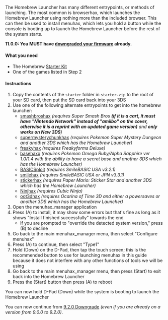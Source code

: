 The Homebrew Launcher has many different entrypoints, or methods of launching. The most common is browserhax, which launches the Homebrew Launcher using nothing more than the included browser. This can then be used to install menuhax, which lets you hold a button while the console is booting up to launch the Homebrew Launcher before the rest of the system starts.

**11.0.0: You MUST have [downgraded your firmware](Firmware-Downgrade) already.**

#### What you need

+ The Homebrew [Starter Kit](http://smealum.github.io/ninjhax2/starter.zip)
+ One of the games listed in Step 2

#### Instructions

1. Copy the contents of the `starter` folder in `starter.zip` to the root of your SD card, then put the SD card back into your 3DS
2. Use one of the following alternate entrypoints to get into the homebrew launcher:
    + [smashbroshax](https://gbatemp.net/threads/397194/) *(requires Super Smash Bros __(if it is a cart, it must have "Nintendo Network" instead of "amiibo" on the cover, otherwise it is a reprint with an updated game version)__ and __only works on New 3DS__)*
    + [supermysterychunkhax](https://smd.salthax.org/) *(requires Pokemon Super Mystery Dungeon and another 3DS which has the Homebrew Launcher)*
    + [freakyhax](http://plutooo.github.io/freakyhax/) *(requires Freakyforms Deluxe)*
    + [basehaxx](http://mrnbayoh.github.io/basehaxx/) *(requires Pokemon Omega Ruby/Alpha Sapphire ver 1.0/1.4 with the ability to have a secret base and another 3DS which has the Homebrew Launcher)*
    + [BASICSploit](https://mrnbayoh.github.io/basicsploit/) *(requires SmileBASIC USA v3.2.1)*
    + [smilehax](https://plutooo.github.io/smilehax/) *(requires SmileBASIC USA or JPN v3.3.1)*
    + [stickerhax](https://github.com/yellows8/stickerhax) *(requires Paper Mario: Sticker Star and another 3DS which has the Homebrew Launcher)*    
    + [Ninjhax](http://smealum.github.io/ninjhax2/) *(requires Cubic Ninja)*
    + [oot3dhax](https://github.com/yellows8/oot3dhax) *(requires Ocarina of Time 3D and either a powersaves or another 3DS which has the Homebrew Launcher)*    
10. Open the menuhax_manager application
11. Press (A) to install, it may show some errors but that's fine as long as it shows "Install finished successfully" towards the end
    + If you are prompted to "override the detected system version," press (B) to decline
12. Go back to the main menuhax_manager menu, then select "Configure menuhax"
13. Press (A) to continue, then select "Type1"
14. Hold (Down) on the D-Pad, then tap the touch screen; this is the recommended button to use for launching menuhax in this guide because it does not interfere with any other functions of tools we will be using
15. Go back to the main menuhax_manager menu, then press (Start) to exit back into the Homebrew Launcher
16. Press the (Start) button then press (A) to reboot

You can now hold D-Pad (Down) while the system is booting to launch the Homebrew Launcher

You can now continue from [9.2.0 Downgrade](9.2.0-Downgrade) *(even if you are already on a version from 9.0.0 to 9.2.0)*.
